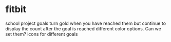 # fitbit
school project
goals turn gold when you have reached them but continue to display the count after the goal is reached
different color options. Can we set them?
icons for different goals
